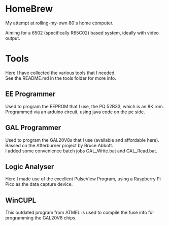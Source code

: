# HomeBrew
My attempt at rolling-my-own 80's home computer.

Aiming for a 6502 (specifically R65C02) based system,
ideally with video output.

# Tools
Here I have collected the various tools that I needed.
<br>See the README.md in the tools folder for more info.

## EE Programmer
Used to program the EEPROM that I use, the PQ 52B33, which is an 8K rom. 
Programmed via an arduino circuit, using java code on the pc side.

## GAL Programmer
Used to program the GAL20V8s that I use (available and affordable here).
<br>Bassed on the Afterburner project by Bruce Abbott.
<br>I added some convenience batch jobs GAL_Write.bat and GAL_Read.bat.

## Logic Analyser
Here I made use of the excellent PulseView Program,
using a Raspberry Pi Pico as the data capture device.

## WinCUPL
This outdated program from ATMEL is used to compile the fuse info for
programming the GAL20V8 chips.

